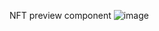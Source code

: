 NFT preview component
![image](https://user-images.githubusercontent.com/73305607/151556150-03b56058-2381-4709-8527-dfebb85f4f9c.png)
